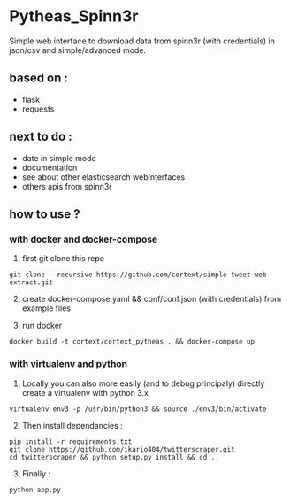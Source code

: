 # Pytheas_Spinn3r
Simple web interface to download data from spinn3r (with credentials) in json/csv and simple/advanced mode.

## based on :
- flask
- requests

## next to do : 
* date in simple mode
* documentation
* see about other elasticsearch webInterfaces
* others apis from spinn3r

## how to use ? 
### with docker and docker-compose

1. first git clone this repo
``` 
git clone --recursive https://github.com/cortext/simple-tweet-web-extract.git
```

2. create docker-compose.yaml && conf/conf.json (with credentials) from example files

3. run docker
```
docker build -t cortext/cortext_pytheas . && docker-compose up 
```


### with virtualenv and python 

1. Locally you can also more easily (and to debug principaly) directly create a virtualenv with python 3.x
```
virtualenv env3 -p /usr/bin/python3 && source ./env3/bin/activate
```

2. Then install dependancies :
``` 
pip install -r requirements.txt
git clone https://github.com/ikario404/twitterscraper.git
cd twitterscraper && python setup.py install && cd ..
```

3. Finally :
``` 
python app.py
```
